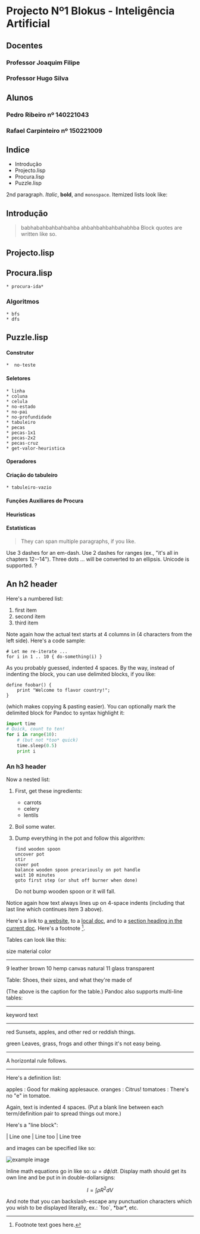 
# Projecto Nº1 Blokus - Inteligência Artificial #


## Docentes ##
### Professor Joaquim Filipe ###
###	Professor Hugo Silva ###

## Alunos ##
### Pedro Ribeiro       nº 140221043 ##
### Rafael Carpinteiro  nº 150221009 ##


## Indice ##
	
  * Introdução
  * Projecto.lisp
  * Procura.lisp
  * Puzzle.lisp
  

  2nd paragraph. *Italic*, **bold**, and `monospace`. Itemized lists
look like:

## Introdução ##
>babhabahbahbahbahba
>ahbahbahbahbahabhba
> Block quotes are
> written like so.

## Projecto.lisp ##


## Procura.lisp ##
	* procura-ida*
### Algoritmos ###
	* bfs
	* dfs
	
## Puzzle.lisp ##
	
#### Construtor ####
	*  no-teste
	
#### Seletores ####
	* linha
	* coluna
	* celula
	* no-estado
	* no-pai
	* no-profundidade
	* tabuleiro
	* pecas
	* pecas-1x1
	* pecas-2x2
	* pecas-cruz
	* get-valor-heuristica
#### Operadores ####
		
#### Criação do tabuleiro ####
	* tabuleiro-vazio

#### Funções Auxiliares de Procura ####

#### Heuristicas ####

#### Estatísticas ####
	
	
> They can span multiple paragraphs,
> if you like.

Use 3 dashes for an em-dash. Use 2 dashes for ranges (ex., "it's all
in chapters 12--14"). Three dots ... will be converted to an ellipsis.
Unicode is supported. ?



An h2 header
------------

Here's a numbered list:

 1. first item
 2. second item
 3. third item

Note again how the actual text starts at 4 columns in (4 characters
from the left side). Here's a code sample:

    # Let me re-iterate ...
    for i in 1 .. 10 { do-something(i) }

As you probably guessed, indented 4 spaces. By the way, instead of
indenting the block, you can use delimited blocks, if you like:

~~~
define foobar() {
    print "Welcome to flavor country!";
}
~~~

(which makes copying & pasting easier). You can optionally mark the
delimited block for Pandoc to syntax highlight it:

~~~python
import time
# Quick, count to ten!
for i in range(10):
    # (but not *too* quick)
    time.sleep(0.5)
    print i
~~~



### An h3 header ###

Now a nested list:

 1. First, get these ingredients:

      * carrots
      * celery
      * lentils

 2. Boil some water.

 3. Dump everything in the pot and follow
    this algorithm:

        find wooden spoon
        uncover pot
        stir
        cover pot
        balance wooden spoon precariously on pot handle
        wait 10 minutes
        goto first step (or shut off burner when done)

    Do not bump wooden spoon or it will fall.

Notice again how text always lines up on 4-space indents (including
that last line which continues item 3 above).

Here's a link to [a website](http://foo.bar), to a [local
doc](local-doc.html), and to a [section heading in the current
doc](#an-h2-header). Here's a footnote [^1].

[^1]: Footnote text goes here.

Tables can look like this:

size  material      color
----  ------------  ------------
9     leather       brown
10    hemp canvas   natural
11    glass         transparent

Table: Shoes, their sizes, and what they're made of

(The above is the caption for the table.) Pandoc also supports
multi-line tables:

--------  -----------------------
keyword   text
--------  -----------------------
red       Sunsets, apples, and
          other red or reddish
          things.

green     Leaves, grass, frogs
          and other things it's
          not easy being.
--------  -----------------------

A horizontal rule follows.

***

Here's a definition list:

apples
  : Good for making applesauce.
oranges
  : Citrus!
tomatoes
  : There's no "e" in tomatoe.

Again, text is indented 4 spaces. (Put a blank line between each
term/definition pair to spread things out more.)

Here's a "line block":

| Line one
|   Line too
| Line tree

and images can be specified like so:

![example image](example-image.jpg "An exemplary image")

Inline math equations go in like so: $\omega = d\phi / dt$. Display
math should get its own line and be put in in double-dollarsigns:

$$I = \int \rho R^{2} dV$$

And note that you can backslash-escape any punctuation characters
which you wish to be displayed literally, ex.: \`foo\`, \*bar\*, etc.

